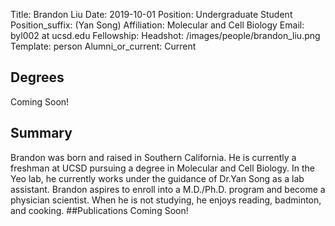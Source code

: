 Title: Brandon Liu
Date: 2019-10-01
Position: Undergraduate Student
Position_suffix: (Yan Song)
Affiliation:  Molecular and Cell Biology
Email: byl002 at ucsd.edu
Fellowship:
Headshot: /images/people/brandon_liu.png
Template: person
Alumni_or_current: Current
<!-- Status: draft -->

## Degrees
Coming Soon!
## Summary
Brandon was born and raised in Southern California. He is currently a freshman at UCSD pursuing a degree in Molecular and Cell Biology. In the Yeo lab, he currently works under the guidance of Dr.Yan Song as a lab assistant. Brandon aspires to enroll into a M.D./Ph.D. program and become a physician scientist. When he is not studying, he enjoys reading, badminton, and cooking.
##Publications
Coming Soon!
